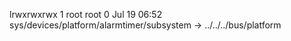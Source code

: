 lrwxrwxrwx 1 root root 0 Jul 19 06:52 sys/devices/platform/alarmtimer/subsystem -> ../../../bus/platform
